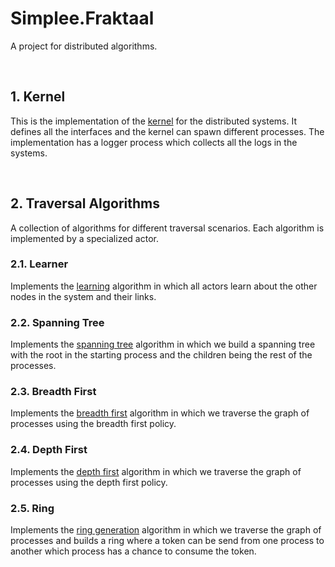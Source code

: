 # Simplee.Fraktaal
A project for distributed algorithms.

<br />

## 1. Kernel
This is the implementation of the [kernel](https://github.com/veminovici/fraktaal/blob/main/src/fraktaal/core/kernel.fs) for the distributed systems. It defines all the interfaces and the kernel can spawn different processes. The implementation has a logger process which collects all the logs in the systems.

<br />

## 2. Traversal Algorithms
A collection of algorithms for different traversal scenarios. Each algorithm is implemented by a specialized actor.


### 2.1. Learner
Implements the [learning](https://github.com/veminovici/fraktaal/blob/main/src/fraktaal/traversal/learner.fs) algorithm in which all actors learn about the other nodes in the system and their links.

### 2.2. Spanning Tree
Implements the [spanning tree](https://github.com/veminovici/fraktaal/blob/main/src/fraktaal/traversal/sptree.fs) algorithm in which we build a spanning tree with the root in the starting process and the children being the rest of the processes.

### 2.3. Breadth First
Implements the [breadth first](https://github.com/veminovici/fraktaal/blob/main/src/fraktaal/traversal/bf.fs) algorithm in which we traverse the graph of processes using the breadth first policy.

### 2.4. Depth First
Implements the [depth first](https://github.com/veminovici/fraktaal/blob/main/src/fraktaal/traversal/bf.fs) algorithm in which we traverse the graph of processes using the depth first policy.

### 2.5. Ring
Implements the [ring generation](https://github.com/veminovici/fraktaal/blob/main/src/fraktaal/traversal/ring.fs) algorithm in which we traverse the graph of processes and builds a ring where a token can be send from one process to another which process has a chance to consume the token.